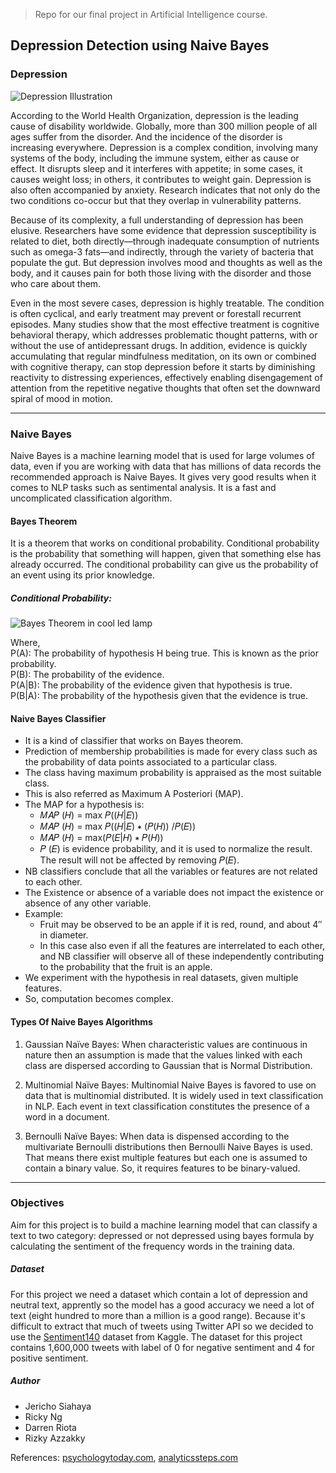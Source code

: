 > Repo for our final project in Artificial Intelligence course.

## Depression Detection using Naive Bayes

### Depression

![Depression Illustration](https://s3.amazonaws.com/spectrumnews-web-assets/wp-content/uploads/2018/06/22080230/JuliaYellow-Depression_1120x550_acf_cropped_1120x550_acf_cropped.jpg)

According to the World Health Organization, depression is the leading cause of disability worldwide. Globally, more than 300 million people of all ages suffer from the disorder. And the incidence of the disorder is increasing everywhere. Depression is a complex condition, involving many systems of the body, including the immune system, either as cause or effect. It disrupts sleep and it interferes with appetite; in some cases, it causes weight loss; in others, it contributes to weight gain. Depression is also often accompanied by anxiety. Research indicates that not only do the two conditions co-occur but that they overlap in vulnerability patterns.

Because of its complexity, a full understanding of depression has been elusive. Researchers have some evidence that depression susceptibility is related to diet, both directly—through inadequate consumption of nutrients such as omega-3 fats—and indirectly, through the variety of bacteria that populate the gut. But depression involves mood and thoughts as well as the body, and it causes pain for both those living with the disorder and those who care about them.

Even in the most severe cases, depression is highly treatable. The condition is often cyclical, and early treatment may prevent or forestall recurrent episodes. Many studies show that the most effective treatment is cognitive behavioral therapy, which addresses problematic thought patterns, with or without the use of antidepressant drugs. In addition, evidence is quickly accumulating that regular mindfulness meditation, on its own or combined with cognitive therapy, can stop depression before it starts by diminishing reactivity to distressing experiences, effectively enabling disengagement of attention from the repetitive negative thoughts that often set the downward spiral of mood in motion.

---
### Naive Bayes

Naive Bayes is a machine learning model that is used for large volumes of data, even if you are working with data that has millions of data records the recommended approach is Naive Bayes. It gives very good results when it comes to NLP tasks such as sentimental analysis. It is a fast and uncomplicated classification algorithm.

#### Bayes Theorem

It is a theorem that works on conditional probability. Conditional probability is the probability that something will happen, given that something else has already occurred. The conditional probability can give us the probability of an event using its prior knowledge. 

##### Conditional Probability:
![Bayes Theorem in cool led lamp](https://upload.wikimedia.org/wikipedia/commons/1/18/Bayes%27_Theorem_MMB_01.jpg)

Where, <br>
P(A): The probability of hypothesis H being true. This is known as the prior probability. <br>
P(B): The probability of the evidence. <br>
P(A|B): The probability of the evidence given that hypothesis is true. <br>
P(B|A): The probability of the hypothesis given that the evidence is true. <br>

#### Naive Bayes Classifier
- It is a kind of classifier that works on Bayes theorem.
- Prediction of membership probabilities is made for every class such as the probability of data points associated to a particular class.
- The class having maximum probability is appraised as the most suitable class.
- This is also referred as Maximum A Posteriori (MAP). 
- The MAP for a hypothesis is: 
  - 𝑀𝐴𝑃 (𝐻) = max 𝑃((𝐻|𝐸))  
  - 𝑀𝐴𝑃 (𝐻) = max 𝑃((𝐻|𝐸)  ∗ (𝑃(𝐻)) /𝑃(𝐸))  
  - 𝑀𝐴𝑃 (𝐻) = max(𝑃(𝐸|𝐻) ∗ 𝑃(𝐻))
  - 𝑃 (𝐸) is evidence probability, and it is used to normalize the result. The result will not be affected by removing 𝑃(𝐸).
- NB classifiers conclude that all the variables or features are not related to each other.
- The Existence or absence of a variable does not impact the existence or absence of any other variable.
- Example:  
  - Fruit may be observed to be an apple if it is red, round, and about 4″ in diameter.
  - In this case also even if all the features are interrelated to each other, and NB classifier will observe all of these independently contributing to the probability that       the fruit is an apple.  
- We experiment with the hypothesis in real datasets, given multiple features. 
- So, computation becomes complex.

#### Types Of Naive Bayes Algorithms
1. Gaussian Naïve Bayes:  When characteristic values are continuous in nature then an assumption is made that the values linked with each class are dispersed according to          Gaussian that is Normal Distribution.

2. Multinomial Naïve Bayes: Multinomial Naive Bayes is favored to use on data that is multinomial distributed. It is widely used in text classification in NLP.  Each event in      text classification constitutes the presence of a word in a document.

 3. Bernoulli Naïve Bayes:  When data is dispensed according to the multivariate Bernoulli distributions then Bernoulli Naive Bayes is used. That means there exist multiple        features but each one is assumed to contain a binary value. So, it requires features to be binary-valued.
---
### Objectives
Aim for this project is to build a machine learning model that can classify a text to two category: depressed or not depressed using bayes formula by calculating the sentiment of the frequency words in the training data.

##### Dataset
For this project we need a dataset which contain a lot of depression and neutral text, apprently so the model has a good accuracy we need a lot of text (eight hundred to more than a million is a good range). Because it's difficult to extract that much of tweets using Twitter API so we decided to use the [Sentiment140](https://www.kaggle.com/kazanova/sentiment140) dataset from Kaggle. The dataset for this project contains 1,600,000 tweets with label of 0 for negative sentiment and 4 for positive sentiment.

##### Author
- Jericho Siahaya
- Ricky Ng
- Darren Riota
- Rizky Azzakky

References: [psychologytoday.com](https://www.psychologytoday.com/us/basics/depression), [analyticssteps.com](https://www.analyticssteps.com/blogs/what-naive-bayes-algorithm-machine-learning)
